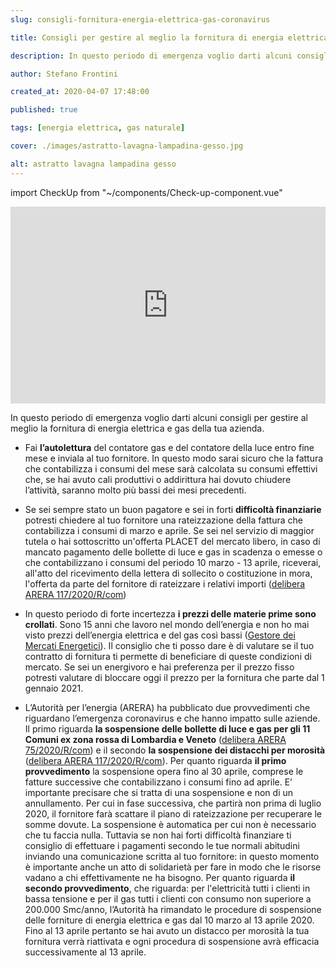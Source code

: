 ```yaml
---
slug: consigli-fornitura-energia-elettrica-gas-coronavirus

title: Consigli per gestire al meglio la fornitura di energia elettrica e gas della tua azienda al tempo del coronavirus

description: In questo periodo di emergenza voglio darti alcuni consigli per gestire al meglio la fornitura di energia elettrica e gas della tua azienda.

author: Stefano Frontini

created_at: 2020-04-07 17:48:00

published: true

tags: [energia elettrica, gas naturale]

cover: ./images/astratto-lavagna-lampadina-gesso.jpg

alt: astratto lavagna lampadina gesso
---
```


import CheckUp from "~/components/Check-up-component.vue"

<p></p>
<iframe title="Consigli per gestire al meglio la fornitura luce e gas della tua azienda al tempo del Coronavirus" style="object-fit: cover; width:100%; height:315px;" src="https://www.youtube.com/embed/jXbU9IJtBmQ?enablejsapi=1" frameborder="0" allow="accelerometer; autoplay; encrypted-media; gyroscope; picture-in-picture" allowfullscreen></iframe><p></p>In questo periodo di emergenza voglio darti alcuni consigli per gestire al meglio la fornitura di energia elettrica e gas della tua azienda.

- Fai **l’autolettura** del contatore gas e del contatore della luce entro fine mese e inviala al tuo fornitore. In questo modo sarai sicuro che la fattura che contabilizza i consumi del mese sarà calcolata su consumi effettivi che, se hai avuto cali produttivi o addirittura hai dovuto chiudere l’attività, saranno molto più bassi dei mesi precedenti.
- Se sei sempre stato un buon pagatore e sei in forti **difficoltà finanziarie** potresti chiedere al tuo fornitore una rateizzazione della fattura che contabilizza i consumi di marzo e aprile. Se sei nel servizio di maggior tutela o hai sottoscritto un'offerta PLACET del mercato libero, in caso di mancato pagamento delle bollette di luce e gas in scadenza o emesse o che contabilizzano i consumi del periodo 10 marzo - 13 aprile, riceverai, all'atto del ricevimento della lettera di sollecito o costituzione in mora, l'offerta da parte del fornitore di rateizzare i relativi importi ([delibera ARERA 117/2020/R/com](https://www.arera.it/it/docs/20/117-20.htm))
- In questo periodo di forte incertezza **i prezzi delle materie prime sono crollati**. Sono 15 anni che lavoro nel mondo dell’energia e non ho mai visto prezzi dell’energia elettrica e del gas così bassi ([Gestore dei Mercati Energetici](http://www.mercatoelettrico.org/It/default.aspx)). Il consiglio che ti posso dare è di valutare se il tuo contratto di fornitura ti permette di beneficiare di queste condizioni di mercato. Se sei un energivoro e hai preferenza per il prezzo fisso potresti valutare di bloccare oggi il prezzo per la fornitura che parte dal 1 gennaio 2021.
  <g-image style="object-fit: cover; width:100%; height: 100%" src="~/assets/andamento-mensile-gennaio-2019-marzo-2020-prezzo-energia-elettrica.png"  alt="Andamento mensile gennaio 2019 marzo 2020 prezzo ingrosso energia elettrica"></g-image>
  <g-image src="~/assets/andamento-annuale-2004-2019-prezzo-per-fasce-energia-elettrica.png" style="object-fit: cover; width:100%; height: 100%"   alt="Andamento annuale 2004-2019 prezzo per fasce energia elettrica"></g-image>
  <g-image src="~/assets/andamento-mensile-gennaio-2019-marzo-2020-prezzo-gas-naturale.png" style="object-fit: cover; width:100%; height: 100%"   alt="Andamento mensile gennaio 2019 marzo 2020 prezzo gas naturale"></g-image>

- L’Autorità per l’energia (ARERA) ha pubblicato due provvedimenti che riguardano l’emergenza coronavirus e che hanno impatto sulle aziende. Il primo riguarda **la sospensione delle bollette di luce e gas per gli 11 Comuni ex zona rossa di Lombardia e Veneto** ([delibera ARERA 75/2020/R/com](https://www.arera.it/it/docs/20/075-20.htm)) e il secondo **la sospensione dei distacchi per morosità** ([delibera ARERA 117/2020/R/com](https://www.arera.it/it/docs/20/117-20.htm)). Per quanto riguarda **il primo provvedimento** la sospensione opera fino al 30 aprile, comprese le fatture successive che contabilizzano i consumi fino ad aprile. E’ importante precisare che si tratta di una sospensione e non di un annullamento. Per cui in fase successiva, che partirà non prima di luglio 2020, il fornitore farà scattare il piano di rateizzazione per recuperare le somme dovute. La sospensione è automatica per cui non è necessario che tu faccia nulla. Tuttavia se non hai forti difficoltà finanziare ti consiglio di effettuare i pagamenti secondo le tue normali abitudini inviando una comunicazione scritta al tuo fornitore: in questo momento è importante anche un atto di solidarietà per fare in modo che le risorse vadano a chi effettivamente ne ha bisogno. Per quanto riguarda **il secondo provvedimento**, che riguarda: per l'elettricità tutti i clienti in bassa tensione e per il gas tutti i clienti con consumo non superiore a 200.000 Smc/anno, l’Autorità ha rimandato le procedure di sospensione delle forniture di energia elettrica e gas dal 10 marzo al 13 aprile 2020. Fino al 13 aprile pertanto se hai avuto un distacco per morosità la tua fornitura verrà riattivata e ogni procedura di sospensione avrà efficacia successivamente al 13 aprile.

<CheckUp />
